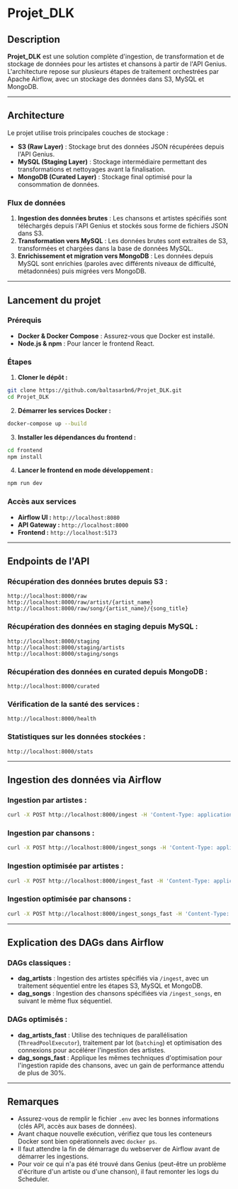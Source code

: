 # Projet_DLK

## Description

**Projet_DLK** est une solution complète d'ingestion, de transformation et de stockage de données pour les artistes et chansons à partir de l'API Genius. L'architecture repose sur plusieurs étapes de traitement orchestrées par Apache Airflow, avec un stockage des données dans S3, MySQL et MongoDB.

---

## Architecture

Le projet utilise trois principales couches de stockage :

- **S3 (Raw Layer)** : Stockage brut des données JSON récupérées depuis l'API Genius.
- **MySQL (Staging Layer)** : Stockage intermédiaire permettant des transformations et nettoyages avant la finalisation.
- **MongoDB (Curated Layer)** : Stockage final optimisé pour la consommation de données.

### Flux de données

1. **Ingestion des données brutes** : Les chansons et artistes spécifiés sont téléchargés depuis l'API Genius et stockés sous forme de fichiers JSON dans S3.
2. **Transformation vers MySQL** : Les données brutes sont extraites de S3, transformées et chargées dans la base de données MySQL.
3. **Enrichissement et migration vers MongoDB** : Les données depuis MySQL sont enrichies (paroles avec différents niveaux de difficulté, métadonnées) puis migrées vers MongoDB.

---

## Lancement du projet

### Prérequis

- **Docker & Docker Compose** : Assurez-vous que Docker est installé.
- **Node.js & npm** : Pour lancer le frontend React.

### Étapes

1. **Cloner le dépôt :**
```bash
git clone https://github.com/baltasarbn6/Projet_DLK.git
cd Projet_DLK
```

2. **Démarrer les services Docker :**
```bash
docker-compose up --build
```

3. **Installer les dépendances du frontend :**
```bash
cd frontend
npm install
```

4. **Lancer le frontend en mode développement :**
```bash
npm run dev
```

### Accès aux services

- **Airflow UI :** `http://localhost:8080`
- **API Gateway :** `http://localhost:8000`
- **Frontend :** `http://localhost:5173`

---

## Endpoints de l'API

### **Récupération des données brutes depuis S3 :**
```http
http://localhost:8000/raw
http://localhost:8000/raw/artist/{artist_name}
http://localhost:8000/raw/song/{artist_name}/{song_title}
```

### **Récupération des données en staging depuis MySQL :**
```http
http://localhost:8000/staging
http://localhost:8000/staging/artists
http://localhost:8000/staging/songs
```

### **Récupération des données en curated depuis MongoDB :**
```http
http://localhost:8000/curated
```

### **Vérification de la santé des services :**
```http
http://localhost:8000/health
```

### **Statistiques sur les données stockées :**
```http
http://localhost:8000/stats
```

---

## Ingestion des données via Airflow

### **Ingestion par artistes :**
```bash
curl -X POST http://localhost:8000/ingest -H 'Content-Type: application/json' -d '{"artists": ["artist1", "artist2", ...]}'
```

### **Ingestion par chansons :**
```bash
curl -X POST http://localhost:8000/ingest_songs -H 'Content-Type: application/json' -d '{"songs": [{"title": "title1", "artist": "artist1"}, {"title": "title2", "artist": "artist2"}, ...]}'
```

### **Ingestion optimisée par artistes :**
```bash
curl -X POST http://localhost:8000/ingest_fast -H 'Content-Type: application/json' -d '{"artists": ["artist1", "artist2", ...]}'
```

### **Ingestion optimisée par chansons :**
```bash
curl -X POST http://localhost:8000/ingest_songs_fast -H 'Content-Type: application/json' -d '{"songs": [{"title": "title1", "artist": "artist1"}, {"title": "title2", "artist": "artist2"}, ...]}'
```

---

## Explication des DAGs dans Airflow

### **DAGs classiques :**
- **dag_artists** : Ingestion des artistes spécifiés via `/ingest`, avec un traitement séquentiel entre les étapes S3, MySQL et MongoDB.
- **dag_songs** : Ingestion des chansons spécifiées via `/ingest_songs`, en suivant le même flux séquentiel.

### **DAGs optimisés :**
- **dag_artists_fast** : Utilise des techniques de parallélisation (`ThreadPoolExecutor`), traitement par lot (`batching`) et optimisation des connexions pour accélérer l'ingestion des artistes.
- **dag_songs_fast** : Applique les mêmes techniques d'optimisation pour l'ingestion rapide des chansons, avec un gain de performance attendu de plus de 30%.

---

## Remarques
- Assurez-vous de remplir le fichier `.env` avec les bonnes informations (clés API, accès aux bases de données).
- Avant chaque nouvelle exécution, vérifiez que tous les conteneurs Docker sont bien opérationnels avec `docker ps`.
- Il faut attendre la fin de démarrage du webserver de Airflow avant de démarrer les ingestions.
- Pour voir ce qui n'a pas été trouvé dans Genius (peut-être un problème d'écriture d'un artiste ou d'une chanson), il faut remonter les logs du Scheduler.
